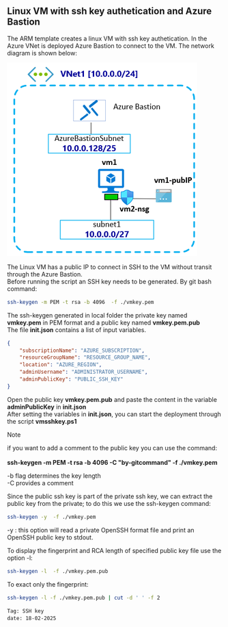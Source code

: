 <properties
pageTitle= 'Linux VM with ssh key authetication and Azure Bastion'
description= "Linux VM with ssh key authetication and Azure Bastion"
documentationcenter: na
services="Azure LinuxVM, SSH KEY"
documentationCenter="[gitub](https://github.com/fabferri)"
authors="fabferri"
editor="fabferri"/>

<tags
   ms.service="configuration-Example-Azure"
   ms.devlang="na"
   ms.topic="Azure networking"
   ms.tgt_pltfrm="Azure"
   ms.workload="Azure LinuxVM with SSH key, Azure Bastion"
   ms.date="18/01/2025"
   ms.author="fabferri" />

## Linux VM with ssh key authetication and Azure Bastion

The ARM template creates a linux VM with ssh key authetication. In the Azure VNet is deployed Azure Bastion to connect to the VM. The network diagram is shown below: 

[![1]][1]

The  Linux VM has a public IP to connect in SSH to the VM without transit through the Azure Bastion. <br>
Before running the script an SSH key needs to be generated. By git bash command:
```bash
ssh-keygen -m PEM -t rsa -b 4096  -f ./vmkey.pem
```
The ssh-keygen generated in local folder the private key named **vmkey.pem** in PEM format and a public key named **vmkey.pem.pub** <br>
The file **init.json** contains a list of input variables. <br>
```json
{
    "subscriptionName": "AZURE_SUBSCRIPTION",
    "resourceGroupName": "RESOURCE_GROUP_NAME",
    "location": "AZURE_REGION",
    "adminUsername": "ADMINISTRATOR_USERNAME",
    "adminPublicKey": "PUBLIC_SSH_KEY"
}
```

Open the public key **vmkey.pem.pub** and paste the content in the variable **adminPublicKey** in **init.json**<br>
After setting the variables in **init.json**, you can start the deployment through the script **vmsshkey.ps1**


> [!NOTE]
>
> if you want to add a comment to the public key you can use the command: <br> <br>
> <b>ssh-keygen -m PEM -t rsa -b 4096 -C "by-gitcommand" -f ./vmkey.pem</b> <br>
>
> -b flag determines the key length <br> 
> -C provides a comment <br>
>

Since the public ssh key is part of the private ssh key, we can extract the public key from the private; to do this we use the ssh-keygen command:
```bash
ssh-keygen -y  -f ./vmkey.pem
```
-y : this option will read a private OpenSSH format file and print an OpenSSH public key to stdout. <br>

To display the fingerprint and RCA length of specified public key file use the option -l: 
```bash
ssh-keygen -l  -f ./vmkey.pem.pub
```

To exact only the fingerprint:
```bash
ssh-keygen -l -f ./vmkey.pem.pub | cut -d ' ' -f 2
```

`Tag: SSH key` <br>
`date: 18-02-2025`

<!--Image References-->

[1]: ./media/network-diagram.png "network diagram"

<!--Link References-->


